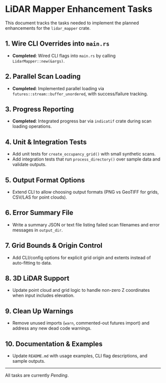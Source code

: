 # LiDAR Mapper Enhancement Tasks

This document tracks the tasks needed to implement the planned enhancements for the `lidar_mapper` crate.

## 1. Wire CLI Overrides into `main.rs`
- **Completed**: Wired CLI flags into `main.rs` by calling `LidarMapper::new(&args)`.

## 2. Parallel Scan Loading
- **Completed**: Implemented parallel loading via `futures::stream::buffer_unordered`, with success/failure tracking.

## 3. Progress Reporting
- **Completed**: Integrated progress bar via `indicatif` crate during scan loading operations.

## 4. Unit & Integration Tests
- Add unit tests for `create_occupancy_grid()` with small synthetic scans.
- Add integration tests that run `process_directory()` over sample data and validate outputs.

## 5. Output Format Options
- Extend CLI to allow choosing output formats (PNG vs GeoTIFF for grids, CSV/LAS for point clouds).

## 6. Error Summary File
- Write a summary JSON or text file listing failed scan filenames and error messages in `output_dir`.

## 7. Grid Bounds & Origin Control
- Add CLI/config options for explicit grid origin and extents instead of auto-fitting to data.

## 8. 3D LiDAR Support
- Update point cloud and grid logic to handle non-zero Z coordinates when input includes elevation.

## 9. Clean Up Warnings
- Remove unused imports (`warn`, commented-out futures import) and address any new dead code warnings.

## 10. Documentation & Examples
- Update `README.md` with usage examples, CLI flag descriptions, and sample outputs.

---
All tasks are currently _Pending_.

